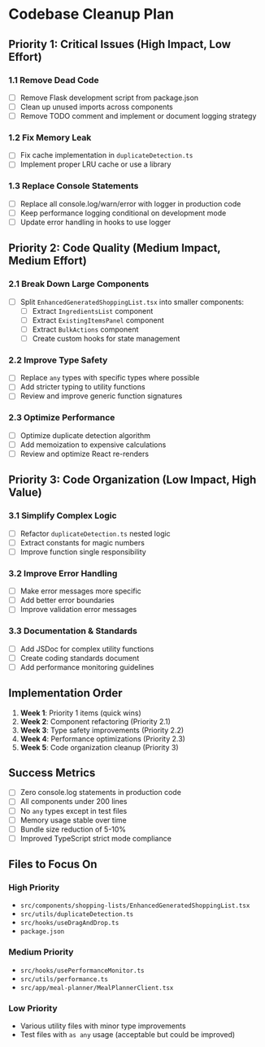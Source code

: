 # Codebase Cleanup Plan

## Priority 1: Critical Issues (High Impact, Low Effort)

### 1.1 Remove Dead Code
- [ ] Remove Flask development script from package.json
- [ ] Clean up unused imports across components
- [ ] Remove TODO comment and implement or document logging strategy

### 1.2 Fix Memory Leak
- [ ] Fix cache implementation in `duplicateDetection.ts`
- [ ] Implement proper LRU cache or use a library

### 1.3 Replace Console Statements
- [ ] Replace all console.log/warn/error with logger in production code
- [ ] Keep performance logging conditional on development mode
- [ ] Update error handling in hooks to use logger

## Priority 2: Code Quality (Medium Impact, Medium Effort)

### 2.1 Break Down Large Components
- [ ] Split `EnhancedGeneratedShoppingList.tsx` into smaller components:
  - [ ] Extract `IngredientsList` component
  - [ ] Extract `ExistingItemsPanel` component  
  - [ ] Extract `BulkActions` component
  - [ ] Create custom hooks for state management

### 2.2 Improve Type Safety
- [ ] Replace `any` types with specific types where possible
- [ ] Add stricter typing to utility functions
- [ ] Review and improve generic function signatures

### 2.3 Optimize Performance
- [ ] Optimize duplicate detection algorithm
- [ ] Add memoization to expensive calculations
- [ ] Review and optimize React re-renders

## Priority 3: Code Organization (Low Impact, High Value)

### 3.1 Simplify Complex Logic
- [ ] Refactor `duplicateDetection.ts` nested logic
- [ ] Extract constants for magic numbers
- [ ] Improve function single responsibility

### 3.2 Improve Error Handling
- [ ] Make error messages more specific
- [ ] Add better error boundaries
- [ ] Improve validation error messages

### 3.3 Documentation & Standards
- [ ] Add JSDoc for complex utility functions
- [ ] Create coding standards document
- [ ] Add performance monitoring guidelines

## Implementation Order

1. **Week 1**: Priority 1 items (quick wins)
2. **Week 2**: Component refactoring (Priority 2.1)
3. **Week 3**: Type safety improvements (Priority 2.2)
4. **Week 4**: Performance optimizations (Priority 2.3)
5. **Week 5**: Code organization cleanup (Priority 3)

## Success Metrics

- [ ] Zero console.log statements in production code
- [ ] All components under 200 lines
- [ ] No `any` types except in test files
- [ ] Memory usage stable over time
- [ ] Bundle size reduction of 5-10%
- [ ] Improved TypeScript strict mode compliance

## Files to Focus On

### High Priority
- `src/components/shopping-lists/EnhancedGeneratedShoppingList.tsx`
- `src/utils/duplicateDetection.ts`
- `src/hooks/useDragAndDrop.ts`
- `package.json`

### Medium Priority
- `src/hooks/usePerformanceMonitor.ts`
- `src/utils/performance.ts`
- `src/app/meal-planner/MealPlannerClient.tsx`

### Low Priority
- Various utility files with minor type improvements
- Test files with `as any` usage (acceptable but could be improved)